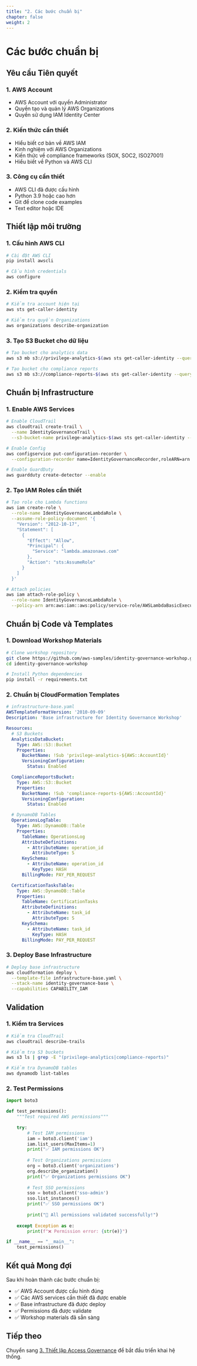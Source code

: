 ```yaml
---
title: "2. Các bước chuẩn bị"
chapter: false
weight: 2
---
```


# Các bước chuẩn bị

## Yêu cầu Tiên quyết

### 1. AWS Account
- AWS Account với quyền Administrator
- Quyền tạo và quản lý AWS Organizations
- Quyền sử dụng IAM Identity Center

### 2. Kiến thức cần thiết
- Hiểu biết cơ bản về AWS IAM
- Kinh nghiệm với AWS Organizations
- Kiến thức về compliance frameworks (SOX, SOC2, ISO27001)
- Hiểu biết về Python và AWS CLI

### 3. Công cụ cần thiết
- AWS CLI đã được cấu hình
- Python 3.9 hoặc cao hơn
- Git để clone code examples
- Text editor hoặc IDE

## Thiết lập môi trường

### 1. Cấu hình AWS CLI

```bash
# Cài đặt AWS CLI
pip install awscli

# Cấu hình credentials
aws configure
```

### 2. Kiểm tra quyền

```bash
# Kiểm tra account hiện tại
aws sts get-caller-identity

# Kiểm tra quyền Organizations
aws organizations describe-organization
```

### 3. Tạo S3 Bucket cho dữ liệu

```bash
# Tạo bucket cho analytics data
aws s3 mb s3://privilege-analytics-$(aws sts get-caller-identity --query Account --output text)

# Tạo bucket cho compliance reports
aws s3 mb s3://compliance-reports-$(aws sts get-caller-identity --query Account --output text)
```

## Chuẩn bị Infrastructure

### 1. Enable AWS Services

```bash
# Enable CloudTrail
aws cloudtrail create-trail \
  --name IdentityGovernanceTrail \
  --s3-bucket-name privilege-analytics-$(aws sts get-caller-identity --query Account --output text)

# Enable Config
aws configservice put-configuration-recorder \
  --configuration-recorder name=IdentityGovernanceRecorder,roleARN=arn:aws:iam::$(aws sts get-caller-identity --query Account --output text):role/aws-service-role/config.amazonaws.com/AWSServiceRoleForConfig

# Enable GuardDuty
aws guardduty create-detector --enable
```

### 2. Tạo IAM Roles cần thiết

```bash
# Tạo role cho Lambda functions
aws iam create-role \
  --role-name IdentityGovernanceLambdaRole \
  --assume-role-policy-document '{
    "Version": "2012-10-17",
    "Statement": [
      {
        "Effect": "Allow",
        "Principal": {
          "Service": "lambda.amazonaws.com"
        },
        "Action": "sts:AssumeRole"
      }
    ]
  }'

# Attach policies
aws iam attach-role-policy \
  --role-name IdentityGovernanceLambdaRole \
  --policy-arn arn:aws:iam::aws:policy/service-role/AWSLambdaBasicExecutionRole
```

## Chuẩn bị Code và Templates

### 1. Download Workshop Materials

```bash
# Clone workshop repository
git clone https://github.com/aws-samples/identity-governance-workshop.git
cd identity-governance-workshop

# Install Python dependencies
pip install -r requirements.txt
```

### 2. Chuẩn bị CloudFormation Templates

```yaml
# infrastructure-base.yaml
AWSTemplateFormatVersion: '2010-09-09'
Description: 'Base infrastructure for Identity Governance Workshop'

Resources:
  # S3 Buckets
  AnalyticsDataBucket:
    Type: AWS::S3::Bucket
    Properties:
      BucketName: !Sub 'privilege-analytics-${AWS::AccountId}'
      VersioningConfiguration:
        Status: Enabled

  ComplianceReportsBucket:
    Type: AWS::S3::Bucket
    Properties:
      BucketName: !Sub 'compliance-reports-${AWS::AccountId}'
      VersioningConfiguration:
        Status: Enabled

  # DynamoDB Tables
  OperationsLogTable:
    Type: AWS::DynamoDB::Table
    Properties:
      TableName: OperationsLog
      AttributeDefinitions:
        - AttributeName: operation_id
          AttributeType: S
      KeySchema:
        - AttributeName: operation_id
          KeyType: HASH
      BillingMode: PAY_PER_REQUEST

  CertificationTasksTable:
    Type: AWS::DynamoDB::Table
    Properties:
      TableName: CertificationTasks
      AttributeDefinitions:
        - AttributeName: task_id
          AttributeType: S
      KeySchema:
        - AttributeName: task_id
          KeyType: HASH
      BillingMode: PAY_PER_REQUEST
```

### 3. Deploy Base Infrastructure

```bash
# Deploy base infrastructure
aws cloudformation deploy \
  --template-file infrastructure-base.yaml \
  --stack-name identity-governance-base \
  --capabilities CAPABILITY_IAM
```

## Validation

### 1. Kiểm tra Services

```bash
# Kiểm tra CloudTrail
aws cloudtrail describe-trails

# Kiểm tra S3 buckets
aws s3 ls | grep -E "(privilege-analytics|compliance-reports)"

# Kiểm tra DynamoDB tables
aws dynamodb list-tables
```

### 2. Test Permissions

```python
import boto3

def test_permissions():
    """Test required AWS permissions"""
    
    try:
        # Test IAM permissions
        iam = boto3.client('iam')
        iam.list_users(MaxItems=1)
        print("✅ IAM permissions OK")
        
        # Test Organizations permissions
        org = boto3.client('organizations')
        org.describe_organization()
        print("✅ Organizations permissions OK")
        
        # Test SSO permissions
        sso = boto3.client('sso-admin')
        sso.list_instances()
        print("✅ SSO permissions OK")
        
        print("🎉 All permissions validated successfully!")
        
    except Exception as e:
        print(f"❌ Permission error: {str(e)}")

if __name__ == "__main__":
    test_permissions()
```

## Kết quả Mong đợi

Sau khi hoàn thành các bước chuẩn bị:

- ✅ AWS Account được cấu hình đúng
- ✅ Các AWS services cần thiết đã được enable
- ✅ Base infrastructure đã được deploy
- ✅ Permissions đã được validate
- ✅ Workshop materials đã sẵn sàng

## Tiếp theo

Chuyển sang [3. Thiết lập Access Governance](../3-thiet-lap-access-governance) để bắt đầu triển khai hệ thống.